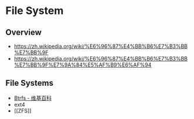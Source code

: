 # File System


## Overview

- https://zh.wikipedia.org/wiki/%E6%96%87%E4%BB%B6%E7%B3%BB%E7%BB%9F
- https://zh.wikipedia.org/wiki/%E6%96%87%E4%BB%B6%E7%B3%BB%E7%BB%9F%E7%9A%84%E5%AF%B9%E6%AF%94


## File Systems

- [Btrfs - 维基百科](https://zh.wikipedia.org/wiki/Btrfs)
- ext4
- [[ZFS]]
